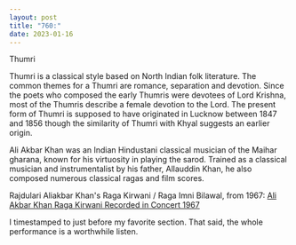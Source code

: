 ```yaml
---
layout: post
title: "760:"
date: 2023-01-16
---
```


Thumri

Thumri is a classical style based on North Indian folk literature. The common themes for a Thumri are romance, separation and devotion. Since the poets who composed the early Thumris were devotees of Lord Krishna, most of the Thumris describe a female devotion to the Lord.  The present form of Thumri is supposed to have originated in Lucknow between 1847 and 1856 though the similarity of Thumri with Khyal suggests an earlier origin.

Ali Akbar Khan was an Indian Hindustani classical musician of the Maihar gharana, known for his virtuosity in playing the sarod. Trained as a classical musician and instrumentalist by his father, Allauddin Khan, he also composed numerous classical ragas and film scores.

Rajdulari Aliakbar Khan's Raga Kirwani / Raga Imni Bilawal, from 1967:
[Ali Akbar Khan  Raga Kirwani  Recorded in Concert 1967](https://youtu.be/om3qC-T3a3U?t=1182)

I timestamped to just before my favorite section. That said, the whole performance is a worthwhile listen.
